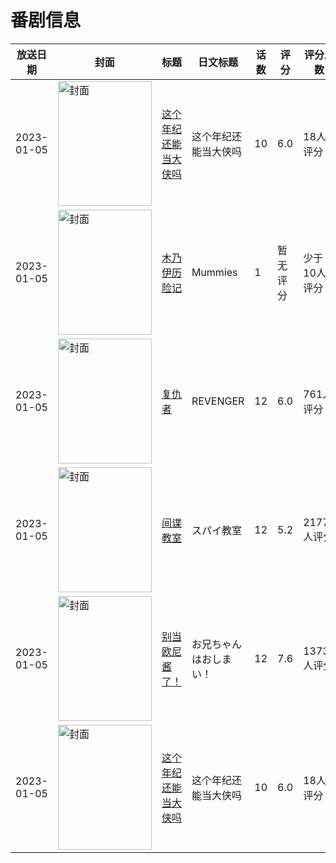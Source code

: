 # 番剧信息

|放送日期|封面|标题|日文标题|话数|评分|评分人数|
|---|---|---|---|---|---|---|
|2023-01-05|<img src="https://lain.bgm.tv/pic/cover/c/ad/1c/402427_tObUI.jpg" alt="封面" style="width:150px;height:200px;object-fit:cover;">|[这个年纪还能当大侠吗](https://bangumi.tv/subject/402427)|这个年纪还能当大侠吗|10|6.0|18人评分|
|2023-01-05|<img src="https://lain.bgm.tv/pic/cover/c/1e/36/428880_jp8qo.jpg" alt="封面" style="width:150px;height:200px;object-fit:cover;">|[木乃伊历险记](https://bangumi.tv/subject/428880)|Mummies|1|暂无评分|少于10人评分|
|2023-01-05|<img src="https://lain.bgm.tv/pic/cover/c/54/13/403379_D2ICB.jpg" alt="封面" style="width:150px;height:200px;object-fit:cover;">|[复仇者](https://bangumi.tv/subject/403379)|REVENGER|12|6.0|761人评分|
|2023-01-05|<img src="https://lain.bgm.tv/pic/cover/c/f8/36/374206_faPhx.jpg" alt="封面" style="width:150px;height:200px;object-fit:cover;">|[间谍教室](https://bangumi.tv/subject/374206)|スパイ教室|12|5.2|2177人评分|
|2023-01-05|<img src="https://lain.bgm.tv/pic/cover/c/7e/ca/378862_24TnR.jpg" alt="封面" style="width:150px;height:200px;object-fit:cover;">|[别当欧尼酱了！](https://bangumi.tv/subject/378862)|お兄ちゃんはおしまい！|12|7.6|13734人评分|
|2023-01-05|<img src="https://lain.bgm.tv/pic/cover/c/ad/1c/402427_tObUI.jpg" alt="封面" style="width:150px;height:200px;object-fit:cover;">|[这个年纪还能当大侠吗](https://bangumi.tv/subject/402427)|这个年纪还能当大侠吗|10|6.0|18人评分|
